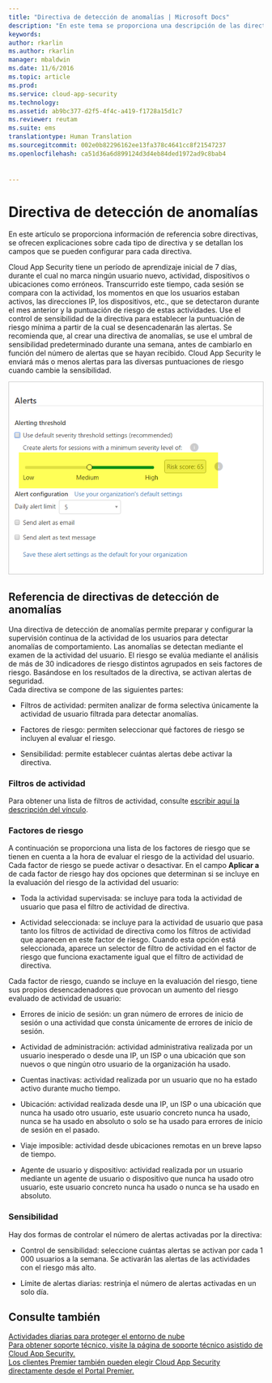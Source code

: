 ```yaml
---
title: "Directiva de detección de anomalías | Microsoft Docs"
description: "En este tema se proporciona una descripción de las directivas de detección de anomalías, así como información de referencia sobre los bloques de creación de una directiva de detección de anomalías."
keywords: 
author: rkarlin
ms.author: rkarlin
manager: mbaldwin
ms.date: 11/6/2016
ms.topic: article
ms.prod: 
ms.service: cloud-app-security
ms.technology: 
ms.assetid: ab9bc377-d2f5-4f4c-a419-f1728a15d1c7
ms.reviewer: reutam
ms.suite: ems
translationtype: Human Translation
ms.sourcegitcommit: 002e0b82296162ee13fa378c4641cc8f21547237
ms.openlocfilehash: ca51d36a6d899124d3d4eb84ded1972ad9c8bab4


---
```


# <a name="anomaly-detection-policy"></a>Directiva de detección de anomalías
En este artículo se proporciona información de referencia sobre directivas, se ofrecen explicaciones sobre cada tipo de directiva y se detallan los campos que se pueden configurar para cada directiva.  
 
Cloud App Security tiene un período de aprendizaje inicial de 7 días, durante el cual no marca ningún usuario nuevo, actividad, dispositivos o ubicaciones como erróneos. Transcurrido este tiempo, cada sesión se compara con la actividad, los momentos en que los usuarios estaban activos, las direcciones IP, los dispositivos, etc., que se detectaron durante el mes anterior y la puntuación de riesgo de estas actividades. Use el control de sensibilidad de la directiva para establecer la puntuación de riesgo mínima a partir de la cual se desencadenarán las alertas. Se recomienda que, al crear una directiva de anomalías, se use el umbral de sensibilidad predeterminado durante una semana, antes de cambiarlo en función del número de alertas que se hayan recibido. Cloud App Security le enviará más o menos alertas para las diversas puntuaciones de riesgo cuando cambie la sensibilidad.
  
![control de sensibilidad](./media/sensitivity-slider.png)
## <a name="anomaly-detection-policy-reference"></a>Referencia de directivas de detección de anomalías  
Una directiva de detección de anomalías permite preparar y configurar la supervisión continua de la actividad de los usuarios para detectar anomalías de comportamiento. Las anomalías se detectan mediante el examen de la actividad del usuario. El riesgo se evalúa mediante el análisis de más de 30 indicadores de riesgo distintos agrupados en seis factores de riesgo. Basándose en los resultados de la directiva, se activan alertas de seguridad.   
Cada directiva se compone de las siguientes partes:  
  
-   Filtros de actividad: permiten analizar de forma selectiva únicamente la actividad de usuario filtrada para detectar anomalías.  
  
-   Factores de riesgo: permiten seleccionar qué factores de riesgo se incluyen al evaluar el riesgo.  
  
-   Sensibilidad: permite establecer cuántas alertas debe activar la directiva.  
  
### <a name="activity-filters"></a>Filtros de actividad  
Para obtener una lista de filtros de actividad, consulte [escribir aquí la descripción del vínculo](activity-filters.md).  
  
### <a name="risk-factors"></a>Factores de riesgo  
A continuación se proporciona una lista de los factores de riesgo que se tienen en cuenta a la hora de evaluar el riesgo de la actividad del usuario. Cada factor de riesgo se puede activar o desactivar. En el campo **Aplicar a** de cada factor de riesgo hay dos opciones que determinan si se incluye en la evaluación del riesgo de la actividad del usuario:  
  
-   Toda la actividad supervisada: se incluye para toda la actividad de usuario que pasa el filtro de actividad de directiva.  
  
-   Actividad seleccionada: se incluye para la actividad de usuario que pasa tanto los filtros de actividad de directiva como los filtros de actividad que aparecen en este factor de riesgo. Cuando esta opción está seleccionada, aparece un selector de filtro de actividad en el factor de riesgo que funciona exactamente igual que el filtro de actividad de directiva.  
  
Cada factor de riesgo, cuando se incluye en la evaluación del riesgo, tiene sus propios desencadenadores que provocan un aumento del riesgo evaluado de actividad de usuario:  
  
-   Errores de inicio de sesión: un gran número de errores de inicio de sesión o una actividad que consta únicamente de errores de inicio de sesión.  
  
-   Actividad de administración: actividad administrativa realizada por un usuario inesperado o desde una IP, un ISP o una ubicación que son nuevos o que ningún otro usuario de la organización ha usado.  
  
-   Cuentas inactivas: actividad realizada por un usuario que no ha estado activo durante mucho tiempo.  
  
-   Ubicación: actividad realizada desde una IP, un ISP o una ubicación que nunca ha usado otro usuario, este usuario concreto nunca ha usado, nunca se ha usado en absoluto o solo se ha usado para errores de inicio de sesión en el pasado.  
  
-   Viaje imposible: actividad desde ubicaciones remotas en un breve lapso de tiempo.  
  
-   Agente de usuario y dispositivo: actividad realizada por un usuario mediante un agente de usuario o dispositivo que nunca ha usado otro usuario, este usuario concreto nunca ha usado o nunca se ha usado en absoluto.  
  
### <a name="sensitivity"></a>Sensibilidad  
Hay dos formas de controlar el número de alertas activadas por la directiva:  
  
-   Control de sensibilidad: seleccione cuántas alertas se activan por cada 1 000 usuarios a la semana. Se activarán las alertas de las actividades con el riesgo más alto.  
  
-   Límite de alertas diarias: restrinja el número de alertas activadas en un solo día.  
  
## <a name="see-also"></a>Consulte también  
[Actividades diarias para proteger el entorno de nube](daily-activities-to-protect-your-cloud-environment.md)   
[Para obtener soporte técnico, visite la página de soporte técnico asistido de Cloud App Security.](http://support.microsoft.com/oas/default.aspx?prid=16031)   
[Los clientes Premier también pueden elegir Cloud App Security directamente desde el Portal Premier.](https://premier.microsoft.com/)  
  
  



<!--HONumber=Nov16_HO5-->


